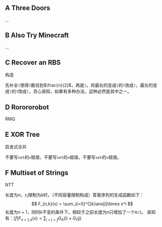 ## A Three Doors
...

## B Also Try Minecraft
...

## C Recover an RBS
构造

先补全`(`使得`(`数目到$\frac{n}{2}$，再是`)`。将最右的变成`(`的`?`改成`)`，最左的变成`)`的`?`改成`(`，贪心易知，如果有多种办法，这种必然是其中之一。

## D Rorororobot
RMQ

## E XOR Tree
启发式合并

不要写`set`的`=`赋值，不要写`set`的`=`赋值，不要写`set`的`=`赋值。

## F Multiset of Strings
NTT

长度为$n$，$c_i$限制为$k$时，（不同容量限制构成）答案序列的生成函数如下：
$$
F_{n,k}(x) = \sum_{i=0}^{2k}ans[i]\times x^i
$$
长度为$n+1$，同时$k$不变的条件下。相较于之前长度为$n$只增加了一个`0/1`。
易知有：$[f]F_{n+1,k}(x)=\sum_{i+j=f}G_0(i) \times G_1(j)$